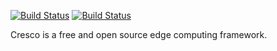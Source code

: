 [![Build Status](https://travis-ci.org/CrescoEdge/sysinfo.svg?branch=master)](https://travis-ci.org/CrescoEdge/sysinfo)
[![Build Status](https://sonarcloud.io/api/project_badges/measure?project=io.cresco%3Asysinfo&metric=alert_status)](https://sonarcloud.io/dashboard?id=io.cresco%3Asysinfo)

Cresco is a free and open source edge computing framework.

